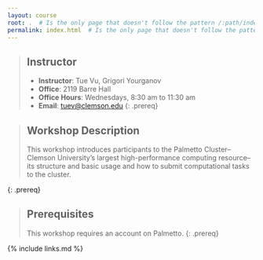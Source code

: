 ```yaml
---
layout: course
root: .  # Is the only page that doesn't follow the pattern /:path/index.html
permalink: index.html  # Is the only page that doesn't follow the pattern /:path/index.html
---
```


> ## Instructor
> - **Instructor**: Tue Vu, Grigori Yourganov
> - **Office**:  2119 Barre Hall
> - **Office Hours**: Wednesdays, 8:30 am to 11:30 am
> - **Email**: tuev@clemson.edu
{: .prereq}

> ## Workshop Description
> This workshop introduces participants to the Palmetto Cluster–Clemson University’s largest high-performance computing resource–its structure and basic usage and how to submit computational tasks to the cluster.
>
{: .prereq}

> ## Prerequisites
> This workshop requires an account on Palmetto.
{: .prereq}

{% include links.md %}
